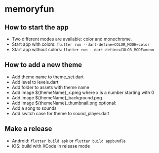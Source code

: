 # memoryfun

## How to start the app
* Two different modes are available: color and monochrome.
* Start app with colors:
`flutter run --dart-define=COLOR_MODE=color`
* Start app without colors:
`flutter run --dart-define=COLOR_MODE=mono`

## How to add a new theme
* Add theme name to theme_set.dart
* Add level to levels.dart
* Add folder to assets with theme name
* Add image ${themeName}_x.pmg where x is a number starting with 0
* Add image ${themeName}_background.png
* Add image ${themeName}_thumbnail.png
optional:
* Add a song to sounds
* Add switch case for theme to sound_player.dart

## Make a release
* Android: `flutter build apk` or `flutter build appbundle`
* iOS: build with XCode in release mode